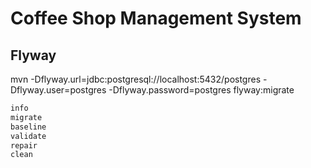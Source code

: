# Coffee Shop Management System

## Flyway
mvn -Dflyway.url=jdbc:postgresql://localhost:5432/postgres -Dflyway.user=postgres -Dflyway.password=postgres flyway:migrate
```sh
info
migrate
baseline
validate
repair
clean
```
